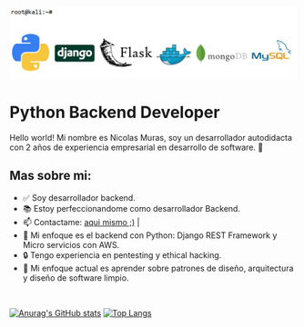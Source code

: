 
![alt text](https://github.com/NicolasMuras/NicolasMuras/blob/main/GitHub_Banner_v4.bmp?raw=true)

<h1>Python Backend Developer</h1>

Hello world! Mi nombre es Nicolas Muras, soy un desarrollador autodidacta con 2 años de experiencia empresarial en desarrollo de software. 🌝

<h2>Mas sobre mi:</h2>

<ul>
<li><g-emoji class="g-emoji" alias="white_check_mark" fallback-src="https://github.githubassets.com/images/icons/emoji/unicode/2705.png">✅</g-emoji> Soy desarrollador backend.</li>
<li><g-emoji class="g-emoji" alias="books" fallback-src="https://github.githubassets.com/images/icons/emoji/unicode/1f4da.png">📚</g-emoji> Estoy perfeccionandome como desarrollador Backend.</li>
<li><g-emoji class="g-emoji" alias="mailbox" fallback-src="https://github.githubassets.com/images/icons/emoji/unicode/1f4eb.png">📫</g-emoji> Contactame: <a href="mailto:nicolasmuras@gmail.com">aqui mismo ;)</a> | </li>
<li><g-emoji class="g-emoji" alias="blue_heart" fallback-src="https://github.githubassets.com/images/icons/emoji/unicode/1f499.png">💙</g-emoji> Mi enfoque es el backend con Python: Django REST Framework y Micro servicios con AWS.</li>
<li>🔒</g-emoji> Tengo experiencia en pentesting y ethical hacking.</li>
<li>🌝</g-emoji> Mi enfoque actual es aprender sobre patrones de diseño, arquitectura y diseño de software limpio.</li>
</ul><br>

[![Anurag's GitHub stats](https://github-readme-stats.vercel.app/api?username=NicolasMuras)](https://github.com/anuraghazra/github-readme-stats)
[![Top Langs](https://github-readme-stats.vercel.app/api/top-langs/?username=NicolasMuras&layout=compact&theme=white)](https://github.com/anuraghazra/github-readme-stats)
